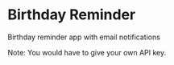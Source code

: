 # Birthday Reminder
Birthday reminder app with email notifications

Note: You would have to give your own API key.
